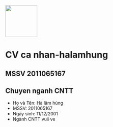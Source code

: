 <img src="https://source.unsplash.com/K4mSJ7kc0As/600x800" alt="" style="width: 100; height: 100; display: flex; justify-content: center; align-items: center;">

# CV ca nhan-halamhung
## MSSV 2011065167
## Chuyen nganh CNTT
* Họ và Tên: Hà lâm hùng 
* MSSV: 2011065167  
* Ngày sinh: 11/12/2001
* Ngành CNTT
vuii ve